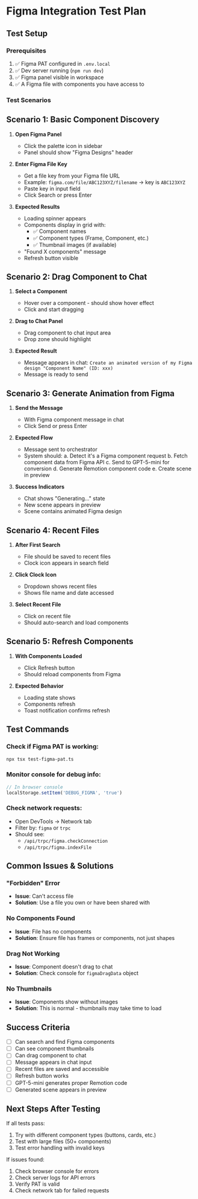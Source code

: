 # Figma Integration Test Plan

## Test Setup

### Prerequisites
1. ✅ Figma PAT configured in `.env.local`
2. ✅ Dev server running (`npm run dev`)
3. ✅ Figma panel visible in workspace
4. ✅ A Figma file with components you have access to

### Test Scenarios

## Scenario 1: Basic Component Discovery
1. **Open Figma Panel** 
   - Click the palette icon in sidebar
   - Panel should show "Figma Designs" header

2. **Enter Figma File Key**
   - Get a file key from your Figma file URL
   - Example: `figma.com/file/ABC123XYZ/filename` → key is `ABC123XYZ`
   - Paste key in input field
   - Click Search or press Enter

3. **Expected Results**
   - Loading spinner appears
   - Components display in grid with:
     - ✅ Component names
     - ✅ Component types (Frame, Component, etc.)
     - ✅ Thumbnail images (if available)
   - "Found X components" message
   - Refresh button visible

## Scenario 2: Drag Component to Chat
1. **Select a Component**
   - Hover over a component - should show hover effect
   - Click and start dragging

2. **Drag to Chat Panel**
   - Drag component to chat input area
   - Drop zone should highlight

3. **Expected Result**
   - Message appears in chat: `Create an animated version of my Figma design "Component Name" (ID: xxx)`
   - Message is ready to send

## Scenario 3: Generate Animation from Figma
1. **Send the Message**
   - With Figma component message in chat
   - Click Send or press Enter

2. **Expected Flow**
   - Message sent to orchestrator
   - System should:
     a. Detect it's a Figma component request
     b. Fetch component data from Figma API
     c. Send to GPT-5-mini for conversion
     d. Generate Remotion component code
     e. Create scene in preview

3. **Success Indicators**
   - Chat shows "Generating..." state
   - New scene appears in preview
   - Scene contains animated Figma design

## Scenario 4: Recent Files
1. **After First Search**
   - File should be saved to recent files
   - Clock icon appears in search field

2. **Click Clock Icon**
   - Dropdown shows recent files
   - Shows file name and date accessed

3. **Select Recent File**
   - Click on recent file
   - Should auto-search and load components

## Scenario 5: Refresh Components
1. **With Components Loaded**
   - Click Refresh button
   - Should reload components from Figma

2. **Expected Behavior**
   - Loading state shows
   - Components refresh
   - Toast notification confirms refresh

## Test Commands

### Check if Figma PAT is working:
```bash
npx tsx test-figma-pat.ts
```

### Monitor console for debug info:
```javascript
// In browser console
localStorage.setItem('DEBUG_FIGMA', 'true')
```

### Check network requests:
- Open DevTools → Network tab
- Filter by: `figma` or `trpc`
- Should see:
  - `/api/trpc/figma.checkConnection`
  - `/api/trpc/figma.indexFile`

## Common Issues & Solutions

### "Forbidden" Error
- **Issue**: Can't access file
- **Solution**: Use a file you own or have been shared with

### No Components Found
- **Issue**: File has no components
- **Solution**: Ensure file has frames or components, not just shapes

### Drag Not Working
- **Issue**: Component doesn't drag to chat
- **Solution**: Check console for `figmaDragData` object

### No Thumbnails
- **Issue**: Components show without images
- **Solution**: This is normal - thumbnails may take time to load

## Success Criteria

- [ ] Can search and find Figma components
- [ ] Can see component thumbnails
- [ ] Can drag component to chat
- [ ] Message appears in chat input
- [ ] Recent files are saved and accessible
- [ ] Refresh button works
- [ ] GPT-5-mini generates proper Remotion code
- [ ] Generated scene appears in preview

## Next Steps After Testing

If all tests pass:
1. Try with different component types (buttons, cards, etc.)
2. Test with large files (50+ components)
3. Test error handling with invalid keys

If issues found:
1. Check browser console for errors
2. Check server logs for API errors
3. Verify PAT is valid
4. Check network tab for failed requests